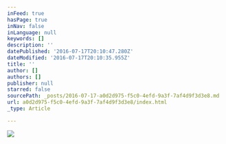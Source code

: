 ```yaml
---
inFeed: true
hasPage: true
inNav: false
inLanguage: null
keywords: []
description: ''
datePublished: '2016-07-17T20:10:47.280Z'
dateModified: '2016-07-17T20:10:35.955Z'
title: ''
author: []
authors: []
publisher: null
starred: false
sourcePath: _posts/2016-07-17-a0d2d975-f5c0-4efd-9a3f-7af4d9f3d3e8.md
url: a0d2d975-f5c0-4efd-9a3f-7af4d9f3d3e8/index.html
_type: Article

---
```

![](https://the-grid-user-content.s3-us-west-2.amazonaws.com/b720ab84-786c-404d-8c39-1a0a6a4f6f33.jpg)